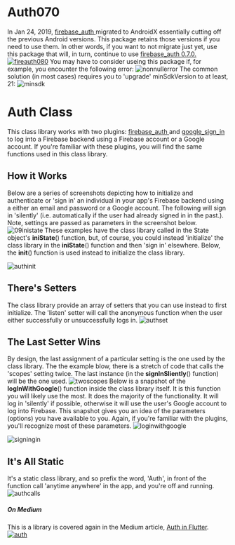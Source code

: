 # Auth070
In Jan 24, 2019, [firebase_auth ](https://pub.dartlang.org/packages/firebase_auth) migrated to AndroidX essentially cutting off the previous Android versions. This package retains those versions if you need to use them. In other words, if you want to not migrate just yet, use this package that will, in turn, continue to use [firebase_auth 0.7.0.](https://pub.dartlang.org/packages/firebase_auth#080)
[![fireauth080](https://user-images.githubusercontent.com/32497443/53976281-b5de4d00-40d4-11e9-8807-f3b86de4414c.png)](https://pub.dartlang.org/packages/firebase_auth#080)
You may have to consider useing this package if, for example, you encounter the following error:
![nonnullerror](https://user-images.githubusercontent.com/32497443/53976257-a9f28b00-40d4-11e9-9f61-cd4756fd81d2.png)
The common solution (in most cases) requires you to 'upgrade' minSdkVersion to at least, 21:
![minsdk](https://user-images.githubusercontent.com/32497443/53976275-b1b22f80-40d4-11e9-86e6-cb1fb2428663.png)
# Auth Class
This class library works with two plugins: [firebase_auth ](https://pub.dartlang.org/packages/firebase_auth) and [google_sign_in](https://pub.dartlang.org/packages/google_sign_in) to log into a Firebase backend using a Firebase account or a Google account. If you're familiar with these plugins, you will find the same functions used in this class library. 
## How it Works
Below are a series of screenshots depicting how to initialize and authenticate or 'sign in' an individual in your app's Firebase backend using a either an email and password or a Google account. The following will sign in 'silently' (i.e. automatically if the user had already signed in in the past.). Note, settings are passed as parameters in the screenshot below. 
![09inistate](https://user-images.githubusercontent.com/32497443/42516830-7590ed4e-842c-11e8-9457-01e82876f8ce.png)
These examples have the class library called in the State object's **iniState**() function, but, of course, you could instead 'initialize' the class library in the **iniState**() function and then 'sign in' elsewhere. Below, the **init**() function is used instead to initialize the class library. 

![authinit](https://user-images.githubusercontent.com/32497443/42482917-7b5b5c42-83b8-11e8-9dbf-6c1918ce64b0.png) 
## There's Setters 
The class library provide an array of setters that you can use instead to first initialize. The 'listen' setter will call the anonymous function when the user either successfully or unsuccessfully logs in. 
![authset](https://user-images.githubusercontent.com/32497443/42482931-8e75cd80-83b8-11e8-9b08-cb0cec03e9d7.png)
## The Last Setter Wins
By design, the last assignment of a particular setting is the one used by the class library. The the example blow, there is a stretch of code that calls the 'scopes' setting twice. The last instance (in the **signInSliently**() function) will be the one used.
![twoscopes](https://user-images.githubusercontent.com/32497443/42482949-a43130a6-83b8-11e8-807d-896fa49202ce.png)
Below is a snapshot of the **logInWithGoogle**() function inside the class library itself.
It is this function you will likely use the most. It does the majority of the functionality. It will log in 'silently' if possible, otherwise it will use the user's Google account to log into Firebase. This snapshot gives you an idea of the parameters (options) you have available to you. Again, if you're familiar with the plugins, you'll recognize most of these parameters.
![loginwithgoogle](https://user-images.githubusercontent.com/32497443/42518643-50acfc94-8430-11e8-94c0-622ca8224fb5.png)

![signingin](https://user-images.githubusercontent.com/32497443/42482901-603f9d7e-83b8-11e8-8388-f5f980f931b9.png)

## It's All Static
It's a static class library, and so prefix the word, 'Auth', in front of the function call 'anytime anywhere' in the app, and you're off and running.
![authcalls](https://user-images.githubusercontent.com/32497443/42484604-af25c978-83c1-11e8-8a23-bd2e5017ba76.png)

##### On Medium
This is a library is covered again in the Medium article, [Auth in Flutter](https://medium.com/flutter-community/auth-in-flutter-3f4ffe0ddcf8).
[![auth](https://user-images.githubusercontent.com/32497443/49756376-f66e2c00-fc87-11e8-83f6-a112b8f126a5.png)](https://medium.com/flutter-community/auth-in-flutter-3f4ffe0ddcf8)